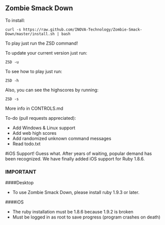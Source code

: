 ## Zombie Smack Down

To install:

    curl -s https://raw.github.com/INOVA-Technology/Zombie-Smack-Down/master/install.sh | bash

To play just run the ZSD command!

To update your current version just run:

    ZSD -u

To see how to play just run:

    ZSD -h

Also, you can see the highscores by running:

    ZSD -s

More info in CONTROLS.md

To-do (pull requests appreciated):
* Add Windows & Linux support
* Add web high scores
* Add randomized unknown command messages
* Read todo.txt

#iOS Support!
Guess what. After years of waiting, popular demand has been recognized. We have finally added iOS support for Ruby 1.8.6. 


### IMPORTANT
####Desktop
* To use Zombie Smack Down, please install ruby 1.9.3 or later.

####iOS
* The ruby installation must be 1.8.6 because 1.9.2 is broken
* Must be logged in as root to save progress (program crashes on death)



